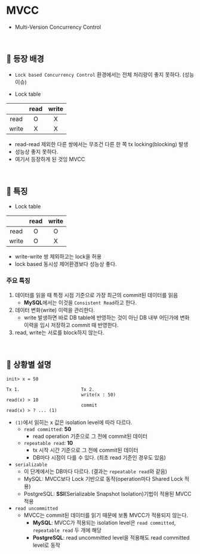 # MVCC

- Multi-Version Concurrency Control

<br>

## :pushpin: 등장 배경
- `Lock based Concurrency Control` 환경에서는 전체 처리량이 좋지 못하다. (성능 이슈)

- Lock table

|| read  | write |
| :---: | :---: | :---: |
| read  |   O   |   X   |
| write |   X   |   X   |

- read-read 제외한 다른 쌍에서는 무조건 다른 한 쪽 tx locking(blocking) 발생
- 성능상 좋지 못하다.
- 여기서 등장하게 된 것잉 MVCC

<br>

## :pushpin: 특징

- Lock table

|| read  | write |
| :---: | :---: | :---: |
| read  |   O   |   O   |
| write |   O   |   X   |
- write-write 쌍 제외하고는 lock을 허용
- lock based 동시성 제어환경보다 성능상 좋다.

### 주요 특징
1. 데이터를 읽을 때 특정 시점 기준으로 가장 최근의 commit된 데이터를 읽음
   - **MySQL**에서는 이것을 `Consistent Read`라고 한다.
2. 데이터 변화(write) 이력을 관리한다.
   - write 발생하면 바로 DB table에 반영하는 것이 아닌 DB 내부 어딘가에 변화 이력을 임시 저장하고 commit 때 반영한다.
3. read, write는 서로를 block하지 않는다.

<br>

## :pushpin: 상황별 설명

```
init> x = 50

Tx 1.                       Tx 2.
                            write(x : 50)
read(x) > 10
                            commit
read(x) > ? ... (1)
```
- `(1)`에서 읽히는 x 값은 isolation level에 따라 다르다.
  - `read committed`: **50** 
    - read operation 기준으로 그 전에 commit된 데이터
  - `repeatable read`: **10**
    - tx 시작 시간 기준으로 그 전에 commit된 데이터
    - DB마다 시점이 다를 수 있다. (최초 read 기준인 경우도 있음)
- `serializable` 
  - 이 단계에서는 DB마다 다르다. (결과는 `repeatable read`와 같음)
  - MySQL: MVCC보다 Lock 기반으로 동작(operation마다 Shared Lock 적용)
  - PostgreSQL: **SSI**(Serializable Snapshot Isolation)기법이 적용된 MVCC 적용
- `read uncommitted`
  - MVCC는 commit된 데이터를 읽기 때문에 보통 MVCC가 적용되지 않는다.
    - **MySQL**: MVCC가 적용되는 isolation level은 `read committed`, `repeatable read` 두 개에 해당
    - **PostgreSQL**: read uncommitted level을 적용해도 read committed level로 동작